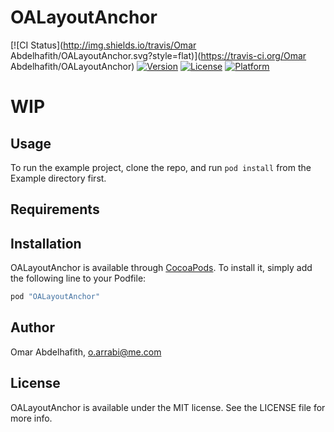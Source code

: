 # OALayoutAnchor

[![CI Status](http://img.shields.io/travis/Omar Abdelhafith/OALayoutAnchor.svg?style=flat)](https://travis-ci.org/Omar Abdelhafith/OALayoutAnchor)
[![Version](https://img.shields.io/cocoapods/v/OALayoutAnchor.svg?style=flat)](http://cocoapods.org/pods/OALayoutAnchor)
[![License](https://img.shields.io/cocoapods/l/OALayoutAnchor.svg?style=flat)](http://cocoapods.org/pods/OALayoutAnchor)
[![Platform](https://img.shields.io/cocoapods/p/OALayoutAnchor.svg?style=flat)](http://cocoapods.org/pods/OALayoutAnchor)

# WIP
## Usage

To run the example project, clone the repo, and run `pod install` from the Example directory first.

## Requirements

## Installation

OALayoutAnchor is available through [CocoaPods](http://cocoapods.org). To install
it, simply add the following line to your Podfile:

```ruby
pod "OALayoutAnchor"
```

## Author

Omar Abdelhafith, o.arrabi@me.com

## License

OALayoutAnchor is available under the MIT license. See the LICENSE file for more info.
